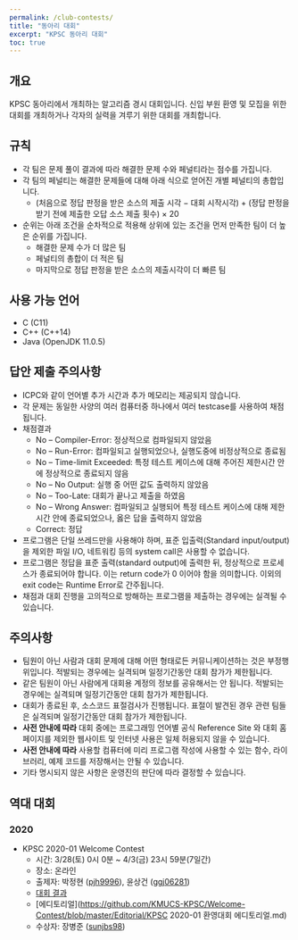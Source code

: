 ```yaml
---
permalink: /club-contests/
title: "동아리 대회"
excerpt: "KPSC 동아리 대회"
toc: true
---
```


## 개요

KPSC 동아리에서 개최하는 알고리즘 경시 대회입니다. 신입 부원 환영 및 모집을 위한 대회를 개최하거나 각자의 실력을 겨루기 위한 대회를 개최합니다.

## 규칙

* 각 팀은 문제 풀이 결과에 따라 해결한 문제 수와 페널티라는 점수를 가집니다.
* 각 팀의 페널티는 해결한 문제들에 대해 아래 식으로 얻어진 개별 페널티의 총합입니다.
    * (처음으로 정답 판정을 받은 소스의 제출 시각 − 대회 시작시각) + (정답 판정을 받기 전에 제출한 오답 소스 제출 횟수) × 20
* 순위는 아래 조건을 순차적으로 적용해 상위에 있는 조건을 먼저 만족한 팀이 더 높은 순위를 가집니다.
    * 해결한 문제 수가 더 많은 팀
    * 페널티의 총합이 더 적은 팀
    * 마지막으로 정답 판정을 받은 소스의 제출시각이 더 빠른 팀

## 사용 가능 언어

* C (C11)
* C++ (C++14)
* Java (OpenJDK 11.0.5)

## 답안 제출 주의사항

* ICPC와 같이 언어별 추가 시간과 추가 메모리는 제공되지 않습니다.
* 각 문제는 동일한 사양의 여러 컴퓨터중 하나에서 여러 testcase를 사용하여 채점됩니다.
* 채점결과
    * No – Compiler-Error: 정상적으로 컴파일되지 않았음
    * No – Run-Error: 컴파일되고 실행되었으나, 실행도중에 비정상적으로 종료됨
    * No – Time-limit Exceeded: 특정 테스트 케이스에 대해 주어진 제한시간 안에 정상적으로 종료되지 않음
    * No – No Output: 실행 중 어떤 값도 출력하지 않았음
    * No – Too-Late: 대회가 끝나고 제출을 하였음
    * No – Wrong Answer: 컴파일되고 실행되어 특정 테스트 케이스에 대해 제한시간 안에 종료되었으나, 옳은 답을 출력하지 않았음
    * Correct: 정답
* 프로그램은 단일 쓰레드만을 사용해야 하며, 표준 입출력(Standard input/output)을 제외한 파일 I/O, 네트워킹 등의 system call은 사용할 수 없습니다.
* 프로그램은 정답을 표준 출력(standard output)에 출력한 뒤, 정상적으로 프로세스가 종료되어야 합니다. 이는 return code가 0 이어야 함을 의미합니다. 이외의 exit code는 Runtime Error로 간주됩니다.
* 채점과 대회 진행을 고의적으로 방해하는 프로그램을 제출하는 경우에는 실격될 수 있습니다.

## 주의사항

* 팀원이 아닌 사람과 대회 문제에 대해 어떤 형태로든 커뮤니케이션하는 것은 부정행위입니다. 적발되는 경우에는 실격되며 일정기간동안 대회 참가가 제한됩니다.
* 같은 팀원이 아닌 사람에게 대회용 계정의 정보를 공유해서는 안 됩니다. 적발되는 경우에는 실격되며 일정기간동안 대회 참가가 제한됩니다.
* 대회가 종료된 후, 소스코드 표절검사가 진행됩니다. 표절이 발견된 경우 관련 팀들은 실격되며 일정기간동안 대회 참가가 제한됩니다.
* **사전 안내에 따라** 대회 중에는 프로그래밍 언어별 공식 Reference Site 와 대회 홈페이지를 제외한 웹사이트 및 인터넷 사용은 일체 허용되지 않을 수 있습니다.
* **사전 안내에 따라** 사용할 컴퓨터에 미리 프로그램 작성에 사용할 수 있는 함수, 라이브러리, 예제 코드를 저장해서는 안될 수 있습니다.
* 기타 명시되지 않은 사항은 운영진의 판단에 따라 결정할 수 있습니다.

## 역대 대회

### 2020

* KPSC 2020-01 Welcome Contest
    * 시간: 3/28(토) 0시 0분 ~ 4/3(금) 23시 59분(7일간)
    * 장소: 온라인
    * 출제자: 박정현 ([pjh9996](https://www.acmicpc.net/user/pjh9996)), 윤상건 ([ggj06281](https://www.acmicpc.net/user/ggj06281))
    * [대회 결과](https://github.com/KMUCS-KPSC/Welcome-Contest#KPSC-2020-01-환영대회)
    * [에디토리얼](https://github.com/KMUCS-KPSC/Welcome-Contest/blob/master/Editorial/KPSC 2020-01 환영대회 에디토리얼.md)
    * 수상자: 장병준 ([sunjbs98](https://www.acmicpc.net/user/sunjbs98))
